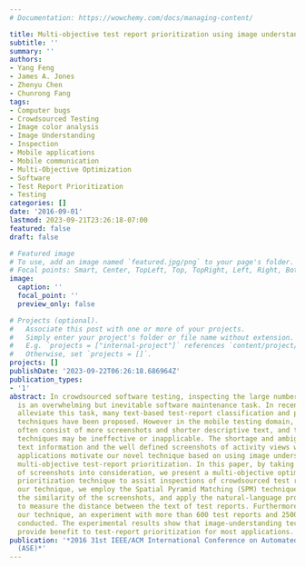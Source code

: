 ```yaml
---
# Documentation: https://wowchemy.com/docs/managing-content/

title: Multi-objective test report prioritization using image understanding
subtitle: ''
summary: ''
authors:
- Yang Feng
- James A. Jones
- Zhenyu Chen
- Chunrong Fang
tags:
- Computer bugs
- Crowdsourced Testing
- Image color analysis
- Image Understanding
- Inspection
- Mobile applications
- Mobile communication
- Multi-Objective Optimization
- Software
- Test Report Prioritization
- Testing
categories: []
date: '2016-09-01'
lastmod: 2023-09-21T23:26:18-07:00
featured: false
draft: false

# Featured image
# To use, add an image named `featured.jpg/png` to your page's folder.
# Focal points: Smart, Center, TopLeft, Top, TopRight, Left, Right, BottomLeft, Bottom, BottomRight.
image:
  caption: ''
  focal_point: ''
  preview_only: false

# Projects (optional).
#   Associate this post with one or more of your projects.
#   Simply enter your project's folder or file name without extension.
#   E.g. `projects = ["internal-project"]` references `content/project/deep-learning/index.md`.
#   Otherwise, set `projects = []`.
projects: []
publishDate: '2023-09-22T06:26:18.686964Z'
publication_types:
- '1'
abstract: In crowdsourced software testing, inspecting the large number of test reports
  is an overwhelming but inevitable software maintenance task. In recent years, to
  alleviate this task, many text-based test-report classification and prioritization
  techniques have been proposed. However in the mobile testing domain, test reports
  often consist of more screenshots and shorter descriptive text, and thus text-based
  techniques may be ineffective or inapplicable. The shortage and ambiguity of natural-language
  text information and the well defined screenshots of activity views within mobile
  applications motivate our novel technique based on using image understanding for
  multi-objective test-report prioritization. In this paper, by taking the similarity
  of screenshots into consideration, we present a multi-objective optimization-based
  prioritization technique to assist inspections of crowdsourced test reports. In
  our technique, we employ the Spatial Pyramid Matching (SPM) technique to measure
  the similarity of the screenshots, and apply the natural-language processing technique
  to measure the distance between the text of test reports. Furthermore, to validate
  our technique, an experiment with more than 600 test reports and 2500 images is
  conducted. The experimental results show that image-understanding techniques can
  provide benefit to test-report prioritization for most applications.
publication: '*2016 31st IEEE/ACM International Conference on Automated Software Engineering
  (ASE)*'
---
```

